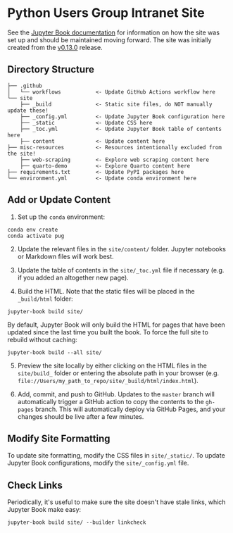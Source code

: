 # Python Users Group Intranet Site 

See the [Jupyter Book documentation](https://jupyterbook.org/en/stable/intro.html) for information on how the site was set up and should be maintained moving forward. The site was initially created from the [v0.13.0](https://jupyterbook.org/en/stable/reference/_changelog.html#v0-13-0-2022-06-02) release. 

## Directory Structure
```
├── .github
│   └── workflows           <- Update GitHub Actions workflow here 
└── site
    ├── _build              <- Static site files, do NOT manually update these! 
    ├── _config.yml         <- Update Jupyter Book configuration here
    ├── _static             <- Update CSS here
    ├── _toc.yml            <- Update Jupyter Book table of contents here 
    ├── content             <- Update content here 
├── misc-resources          <- Resources intentionally excluded from the site! 
    ├── web-scraping        <- Explore web scraping content here 
    ├── quarto-demo         <- Explore Quarto content here 
├── requirements.txt        <- Update PyPI packages here  
└── environment.yml         <- Update conda environment here 
```

## Add or Update Content 
1. Set up the `conda` environment: 
```
conda env create 
conda activate pug 
```

2. Update the relevant files in the `site/content/` folder. Jupyter notebooks or Markdown files will work best. 

3. Update the table of contents in the `site/_toc.yml` file if necessary (e.g. if you added an altogether new page). 

4. Build the HTML. Note that the static files will be placed in the ` _build/html` folder: 
```
jupyter-book build site/
```

By default, Jupyter Book will only build the HTML for pages that have been updated since the last time you built the book. To force the full site to rebuild without caching: 

```
jupyter-book build --all site/
```

5. Preview the site locally by either clicking on the HTML files in the `site/build_` folder or entering the absolute path in your browser (e.g. `file://Users/my_path_to_repo/site/_build/html/index.html`). 

6. Add, commit, and push to GitHub. Updates to the `master` branch will automatically trigger a GitHub action to copy the contents to the `gh-pages` branch. This will automatically deploy via GitHub Pages, and your changes should be live after a few minutes. 

## Modify Site Formatting  
To update site formatting, modify the CSS files in `site/_static/`. To update Jupyter Book configurations, modify the `site/_config.yml` file. 


## Check Links 
Periodically, it's useful to make sure the site doesn't have stale links, which Jupyter Book make easy: 
```
jupyter-book build site/ --builder linkcheck
```
